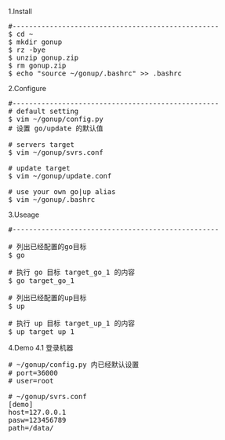 1.Install
<pre>
#--------------------------------------------------
$ cd ~
$ mkdir gonup
$ rz -bye
$ unzip gonup.zip 
$ rm gonup.zip
$ echo "source ~/gonup/.bashrc" >> .bashrc  
</pre>


2.Configure
<pre>
#--------------------------------------------------
# default setting
$ vim ~/gonup/config.py
# 设置 go/update 的默认值

# servers target
$ vim ~/gonup/svrs.conf

# update target
$ vim ~/gonup/update.conf

# use your own go|up alias
$ vim ~/gonup/.bashrc
</pre>

3.Useage
<pre>
#--------------------------------------------------

# 列出已经配置的go目标
$ go

# 执行 go 目标 target_go_1 的内容
$ go target_go_1

# 列出已经配置的up目标
$ up

# 执行 up 目标 target_up_1 的内容
$ up target_up_1
</pre>

4.Demo
4.1 登录机器
<pre>
# ~/gonup/config.py 内已经默认设置
# port=36000
# user=root

# ~/gonup/svrs.conf
[demo]
host=127.0.0.1
pasw=123456789
path=/data/
</pre>
